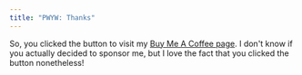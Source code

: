 ```yaml
---
title: "PWYW: Thanks"
---
```


<le-title lines="Thanks for thinking about sponsoring" as="h3"  variant="simple" :uppercase="false"></le-title>

<section class="max-w-3xl text-xl">
<p>So, you clicked the button to visit my <a href="https://buymeacoff.ee/timbenniks" target="_blank" rel="noopener">Buy Me A Coffee page</a>. I don't know if you actually decided to sponsor me, but I love the fact that you clicked the button nonetheless!</p>
</section>
